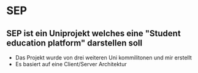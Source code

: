 # SEP
## SEP ist ein Uniprojekt welches eine "Student education platform" darstellen soll
- Das Projekt wurde von drei weiteren Uni kommilitonen und mir erstellt
- Es basiert auf eine Client/Server Architektur
